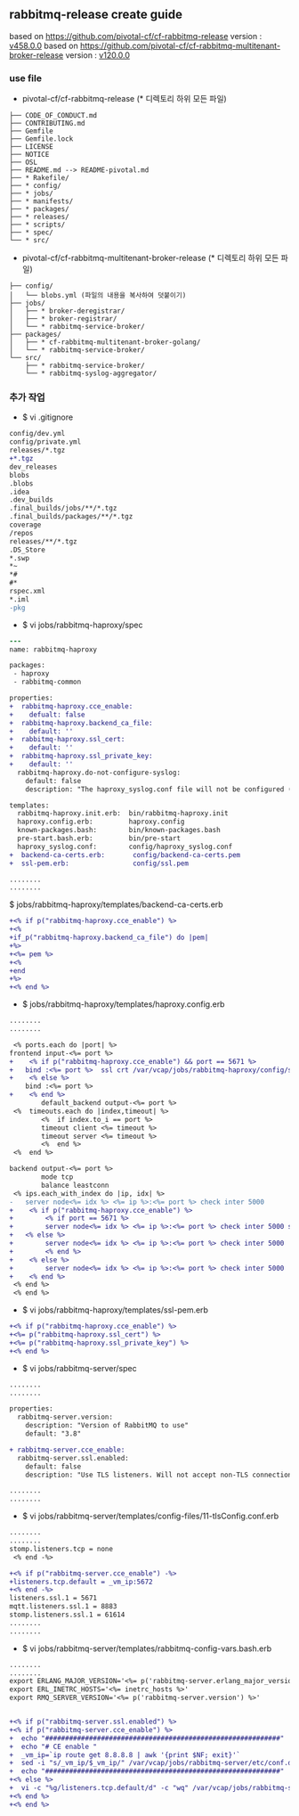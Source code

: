 ## rabbitmq-release create guide

based on https://github.com/pivotal-cf/cf-rabbitmq-release version : [v458.0.0](https://github.com/pivotal-cf/cf-rabbitmq-release/tree/v458.0.0)
based on https://github.com/pivotal-cf/cf-rabbitmq-multitenant-broker-release version : [v120.0.0](https://github.com/pivotal-cf/cf-rabbitmq-multitenant-broker-release/tree/v120.0.0)


### use file 
- pivotal-cf/cf-rabbitmq-release (* 디렉토리 하위 모든 파일)
```
├── CODE_OF_CONDUCT.md
├── CONTRIBUTING.md
├── Gemfile
├── Gemfile.lock
├── LICENSE
├── NOTICE
├── OSL
├── README.md --> README-pivotal.md
├── * Rakefile/
├── * config/
├── * jobs/
├── * manifests/
├── * packages/
├── * releases/
├── * scripts/
├── * spec/
└── * src/
```

- pivotal-cf/cf-rabbitmq-multitenant-broker-release (* 디렉토리 하위 모든 파일)
```
├── config/
│   └── blobs.yml (파일의 내용을 복사하여 덧붙이기)
├── jobs/
│   ├── * broker-deregistrar/
│   ├── * broker-registrar/
│   └── * rabbitmq-service-broker/
├── packages/
│   ├── * cf-rabbitmq-multitenant-broker-golang/
│   └── * rabbitmq-service-broker/
└── src/
    ├── * rabbitmq-service-broker/
    └── * rabbitmq-syslog-aggregator/
```

### 추가 작업
- $ vi .gitignore
```diff
config/dev.yml
config/private.yml
releases/*.tgz
+*.tgz
dev_releases
blobs
.blobs
.idea
.dev_builds
.final_builds/jobs/**/*.tgz
.final_builds/packages/**/*.tgz
coverage
/repos
releases/**/*.tgz
.DS_Store
*.swp
*~
*#
#*
rspec.xml
*.iml
-pkg
```
- $ vi jobs/rabbitmq-haproxy/spec
```diff
---
name: rabbitmq-haproxy

packages:
 - haproxy
 - rabbitmq-common

properties:
+  rabbitmq-haproxy.cce_enable:
+    defualt: false
+  rabbitmq-haproxy.backend_ca_file:
+    default: ''
+  rabbitmq-haproxy.ssl_cert:
+    default: ''
+  rabbitmq-haproxy.ssl_private_key:
+    default: ''
  rabbitmq-haproxy.do-not-configure-syslog:
    default: false
    description: "The haproxy_syslog.conf file will not be configured (can be used if you configure syslog-release)"

templates:
  rabbitmq-haproxy.init.erb:  bin/rabbitmq-haproxy.init
  haproxy.config.erb:         haproxy.config
  known-packages.bash:        bin/known-packages.bash
  pre-start.bash.erb:         bin/pre-start
  haproxy_syslog.conf:        config/haproxy_syslog.conf
+  backend-ca-certs.erb:       config/backend-ca-certs.pem
+  ssl-pem.erb:                config/ssl.pem

........
........
```

$ jobs/rabbitmq-haproxy/templates/backend-ca-certs.erb
```diff
+<% if p("rabbitmq-haproxy.cce_enable") %>
+<%
+if_p("rabbitmq-haproxy.backend_ca_file") do |pem|
+%>
+<%= pem %>
+<%
+end
+%>
+<% end %>
```

- $ jobs/rabbitmq-haproxy/templates/haproxy.config.erb

```diff
........
........

 <% ports.each do |port| %>
frontend input-<%= port %>
+    <% if p("rabbitmq-haproxy.cce_enable") && port == 5671 %>
+	bind :<%= port %>  ssl crt /var/vcap/jobs/rabbitmq-haproxy/config/ssl.pem
+    <% else %>
	bind :<%= port %>
+    <% end %>
        default_backend output-<%= port %>
 <%  timeouts.each do |index,timeout| %>
        <%  if index.to_i == port %>
        timeout client <%= timeout %>
        timeout server <%= timeout %>
        <%  end %>
 <%  end %>	

backend output-<%= port %>
        mode tcp
        balance leastconn
 <% ips.each_with_index do |ip, idx| %>
-	server node<%= idx %> <%= ip %>:<%= port %> check inter 5000
+    <% if p("rabbitmq-haproxy.cce_enable") %>
+        <% if port == 5671 %>
+        server node<%= idx %> <%= ip %>:<%= port %> check inter 5000 ssl verify required ca-file /var/vcap/jobs/rabbitmq-haproxy/config/backend-ca-certs.pem
+	<% else %>
+        server node<%= idx %> <%= ip %>:<%= port %> check inter 5000
+        <% end %>
+    <% else %>
+        server node<%= idx %> <%= ip %>:<%= port %> check inter 5000
+    <% end %>
 <% end %>
 <% end %>
```

- $ vi jobs/rabbitmq-haproxy/templates/ssl-pem.erb
```diff
+<% if p("rabbitmq-haproxy.cce_enable") %>
+<%= p("rabbitmq-haproxy.ssl_cert") %>
+<%= p("rabbitmq-haproxy.ssl_private_key") %>
+<% end %>
```

- $ vi jobs/rabbitmq-server/spec
```diff
........
........

properties:
  rabbitmq-server.version:
    description: "Version of RabbitMQ to use"
    default: "3.8"

+ rabbitmq-server.cce_enable:
  rabbitmq-server.ssl.enabled:
    default: false
    description: "Use TLS listeners. Will not accept non-TLS connections"

........
........
```

- $ vi jobs/rabbitmq-server/templates/config-files/11-tlsConfig.conf.erb

```diff
........
........
stomp.listeners.tcp = none
 <% end -%>

+<% if p("rabbitmq-server.cce_enable") -%>
+listeners.tcp.default = _vm_ip:5672
+<% end -%>
listeners.ssl.1 = 5671
mqtt.listeners.ssl.1 = 8883
stomp.listeners.ssl.1 = 61614
........
........
```


- $ vi jobs/rabbitmq-server/templates/rabbitmq-config-vars.bash.erb
```diff
........
........
export ERLANG_MAJOR_VERSION='<%= p('rabbitmq-server.erlang_major_version') %>'
export ERL_INETRC_HOSTS='<%= inetrc_hosts %>'
export RMQ_SERVER_VERSION='<%= p('rabbitmq-server.version') %>'


+<% if p("rabbitmq-server.ssl.enabled") %>
+<% if p("rabbitmq-server.cce_enable") %>
+  echo "###########################################################"
+  echo "# CE enable "
+  _vm_ip=`ip route get 8.8.8.8 | awk '{print $NF; exit}'`
+  sed -i "s/_vm_ip/$_vm_ip/" /var/vcap/jobs/rabbitmq-server/etc/conf.d/11-tlsConfig.conf
+  echo "###########################################################"
+<% else %>
+  vi -c "%g/listeners.tcp.default/d" -c "wq" /var/vcap/jobs/rabbitmq-server/etc/conf.d/11-tlsConfig.conf 
+<% end %>
+<% end %>
```


